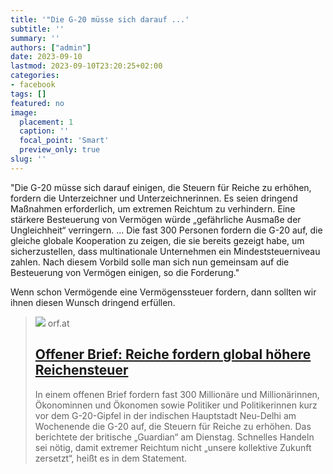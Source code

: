 ```yaml
---
title: '"Die G-20 müsse sich darauf ...'
subtitle: ''
summary: ''
authors: ["admin"]
date: 2023-09-10
lastmod: 2023-09-10T23:20:25+02:00
categories:
- facebook
tags: []
featured: no
image:
  placement: 1
  caption: ''
  focal_point: 'Smart'
  preview_only: true
slug: ''
---
```

"Die G-20 müsse sich darauf einigen, die Steuern für Reiche zu erhöhen, fordern die Unterzeichner und Unterzeichnerinnen. Es seien dringend Maßnahmen erforderlich, um extremen Reichtum zu verhindern. Eine stärkere Besteuerung von Vermögen würde „gefährliche Ausmaße der Ungleichheit“ verringern.
...
Die fast 300 Personen fordern die G-20 auf, die gleiche globale Kooperation zu zeigen, die sie bereits gezeigt habe, um sicherzustellen, dass multinationale Unternehmen ein Mindeststeuerniveau zahlen. Nach diesem Vorbild solle man sich nun gemeinsam auf die Besteuerung von Vermögen einigen, so die Forderung."

Wenn schon Vermögende eine Vermögenssteuer fordern, dann sollten wir ihnen diesen Wunsch dringend erfüllen.
> [![](https://ibs.orf.at/news?image=https%3A%2F%2Fassets.orf.at%2Fmims%2F2023%2F36%2F98%2Fcrops%2Fw%3D1200%2Ch%3D630%2Cq%3D75%2F1928577_master_724398_g20_reiche_reichensteuer_brief_gy.jpg%3Fs%3D0cc6bf752020a397e7c1a650d8da93ddf011d21d)](https://orf.at/stories/3330007/)
> orf.at
> ## [Offener Brief: Reiche fordern global höhere Reichensteuer](https://orf.at/stories/3330007/)
>
>In einem offenen Brief fordern fast 300 Millionäre und Millionärinnen, Ökonominnen und Ökonomen sowie Politiker und Politikerinnen kurz vor dem G-20-Gipfel in der indischen Hauptstadt Neu-Delhi am Wochenende die G-20 auf, die Steuern für Reiche zu erhöhen. Das berichtete der britische „Guardian“ am Dienstag. Schnelles Handeln sei nötig, damit extremer Reichtum nicht „unsere kollektive Zukunft zersetzt“, heißt es in dem Statement.


